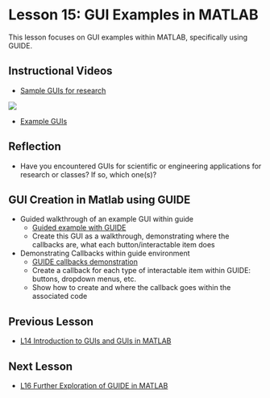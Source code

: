 # **Lesson 15: GUI Examples in MATLAB**

This lesson focuses on GUI examples within MATLAB, specifically using GUIDE.

## **Instructional Videos**
 * [Sample GUIs for research](https://www.youtube.com/watch?v=k_JD7kmkeTM&ab_channel=AshleeN.FordVersypt)
 
 [![](http://img.youtube.com/vi/k_JD7kmkeTM/0.jpg)](http://www.youtube.com/watch?v=k_JD7kmkeTM "")
 
 * [Example GUIs](/CHEclassFa20/GUI%20examples)

## **Reflection**
  * Have you encountered GUIs for scientific or engineering applications for research or classes? If so, which one(s)?

## **GUI Creation in Matlab using GUIDE**
* Guided walkthrough of an example GUI within guide
  * [Guided example with GUIDE](https://www.mathworks.com/help/matlab/creating_guis/about-the-simple-guide-gui-example.html)
  * Create this GUI as a walkthrough, demonstrating where the callbacks are, what each button/interactable item does
* Demonstrating Callbacks within guide environment
  * [GUIDE callbacks demonstration](https://www.mathworks.com/help/matlab/creating_guis/add-code-for-components-in-callbacks.html)
   * Create a callback for each type of interactable item within GUIDE: buttons, dropdown menus, etc.
   * Show how to create and where the callback goes within the associated code
  
## **Previous Lesson**
 * [L14 Introduction to GUIs and GUIs in MATLAB](/L14%20Introduction%20to%20GUIs.md)

## **Next Lesson**
 * [L16 Further Exploration of GUIDE in MATLAB](/L16%20Further%20Exploration%20of%20GUIDE%20in%20MATLAB.md)
